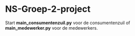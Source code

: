 # NS-Groep-2-project
Start **main_consumentenzuil.py** voor de consumentenzuil of **main_medewerker.py** voor de medewerkers.

